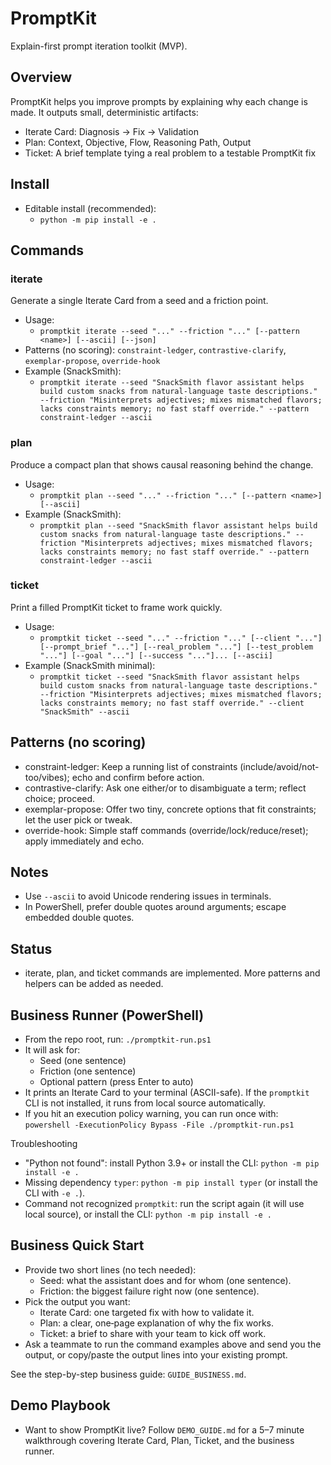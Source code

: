 ﻿# PromptKit

Explain-first prompt iteration toolkit (MVP).

## Overview
PromptKit helps you improve prompts by explaining why each change is made. It outputs small, deterministic artifacts:
- Iterate Card: Diagnosis -> Fix -> Validation
- Plan: Context, Objective, Flow, Reasoning Path, Output
- Ticket: A brief template tying a real problem to a testable PromptKit fix

## Install
- Editable install (recommended):
  - `python -m pip install -e .`

## Commands
### iterate
Generate a single Iterate Card from a seed and a friction point.
- Usage:
  - `promptkit iterate --seed "..." --friction "..." [--pattern <name>] [--ascii] [--json]`
- Patterns (no scoring): `constraint-ledger`, `contrastive-clarify`, `exemplar-propose`, `override-hook`
- Example (SnackSmith):
  - `promptkit iterate --seed "SnackSmith flavor assistant helps build custom snacks from natural-language taste descriptions." --friction "Misinterprets adjectives; mixes mismatched flavors; lacks constraints memory; no fast staff override." --pattern constraint-ledger --ascii`

### plan
Produce a compact plan that shows causal reasoning behind the change.
- Usage:
  - `promptkit plan --seed "..." --friction "..." [--pattern <name>] [--ascii]`
- Example (SnackSmith):
  - `promptkit plan --seed "SnackSmith flavor assistant helps build custom snacks from natural-language taste descriptions." --friction "Misinterprets adjectives; mixes mismatched flavors; lacks constraints memory; no fast staff override." --pattern constraint-ledger --ascii`

### ticket
Print a filled PromptKit ticket to frame work quickly.
- Usage:
  - `promptkit ticket --seed "..." --friction "..." [--client "..."] [--prompt_brief "..."] [--real_problem "..."] [--test_problem "..."] [--goal "..."] [--success "..."]... [--ascii]`
- Example (SnackSmith minimal):
  - `promptkit ticket --seed "SnackSmith flavor assistant helps build custom snacks from natural-language taste descriptions." --friction "Misinterprets adjectives; mixes mismatched flavors; lacks constraints memory; no fast staff override." --client "SnackSmith" --ascii`

## Patterns (no scoring)
- constraint-ledger: Keep a running list of constraints (include/avoid/not-too/vibes); echo and confirm before action.
- contrastive-clarify: Ask one either/or to disambiguate a term; reflect choice; proceed.
- exemplar-propose: Offer two tiny, concrete options that fit constraints; let the user pick or tweak.
- override-hook: Simple staff commands (override/lock/reduce/reset); apply immediately and echo.

## Notes
- Use `--ascii` to avoid Unicode rendering issues in terminals.
- In PowerShell, prefer double quotes around arguments; escape embedded double quotes.

## Status
- iterate, plan, and ticket commands are implemented. More patterns and helpers can be added as needed.

## Business Runner (PowerShell)
- From the repo root, run: `./promptkit-run.ps1`
- It will ask for:
  - Seed (one sentence)
  - Friction (one sentence)
  - Optional pattern (press Enter to auto)
- It prints an Iterate Card to your terminal (ASCII-safe). If the `promptkit` CLI is not installed, it runs from local source automatically.
- If you hit an execution policy warning, you can run once with: `powershell -ExecutionPolicy Bypass -File ./promptkit-run.ps1`

Troubleshooting
- "Python not found": install Python 3.9+ or install the CLI: `python -m pip install -e .`
- Missing dependency `typer`: `python -m pip install typer` (or install the CLI with `-e .`).
- Command not recognized `promptkit`: run the script again (it will use local source), or install the CLI: `python -m pip install -e .`

## Business Quick Start
- Provide two short lines (no tech needed):
  - Seed: what the assistant does and for whom (one sentence).
  - Friction: the biggest failure right now (one sentence).
- Pick the output you want:
  - Iterate Card: one targeted fix with how to validate it.
  - Plan: a clear, one‑page explanation of why the fix works.
  - Ticket: a brief to share with your team to kick off work.
- Ask a teammate to run the command examples above and send you the output, or copy/paste the output lines into your existing prompt.

See the step-by-step business guide: `GUIDE_BUSINESS.md`.

## Demo Playbook
- Want to show PromptKit live? Follow `DEMO_GUIDE.md` for a 5–7 minute walkthrough covering Iterate Card, Plan, Ticket, and the business runner.
